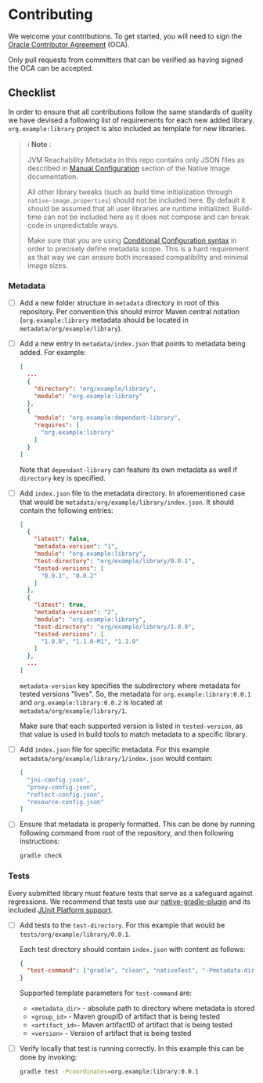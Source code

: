 # Contributing
We welcome your contributions. To get started, you will need to sign the [Oracle Contributor Agreement](https://oca.opensource.oracle.com) (OCA).

Only pull requests from committers that can be verified as having signed the OCA can be accepted.

## Checklist
In order to ensure that all contributions follow the same standards of quality we have devised a following list of requirements for each new added library.
`org.example:library` project is also included as template for new libraries.

> ℹ️ **Note** :
>
> JVM Reachability Metadata in this repo contains only JSON files as described in [Manual Configuration](https://www.graalvm.org/22.0/reference-manual/native-image/Reflection/#manual-configuration) section of the Native Image documentation.
>
>  All other library tweaks (such as build time initialization through `native-image.properties`) should not be included here. By default it should be assumed that all user libraries are runtime initialized. Build-time can not be included here as it does not compose and can break code in unpredictable ways.
>
> Make sure that you are using [Conditional Configuration syntax](https://www.graalvm.org/22.0/reference-manual/native-image/Reflection/#conditional-configuration) in order to precisely define metadata scope. This is a hard requirement as that way we can ensure both increased compatibility and minimal image sizes.

### Metadata
* [ ] Add a new folder structure in `metadata` directory in root of this repository.
Per convention this should mirror Maven central notation (`org.example:library` metadata should be located in `metadata/org/example/library`).
* [ ] Add a new entry in `metadata/index.json` that points to metadata being added. For example:
    ```json
    [
      ...
      {
        "directory": "org/example/library",
        "module": "org.example:library"
      },
      {
        "module": "org.example:dependant-library",
        "requires": [
          "org.example:library"
        ]
      }
    ]
    ```
    Note that `dependant-library` can feature its own metadata as well if `directory` key is specified.
* [ ] Add `index.json` file to the metadata directory. In aforementioned case that would be `metadata/org/example/library/index.json`.
It should contain the following entries:
    ```json
    [
      {
        "latest": false,
        "metadata-version": "1",
        "module": "org.example:library",
        "test-directory": "org/example/library/0.0.1",
        "tested-versions": [
          "0.0.1", "0.0.2"
        ]
      },
      {
        "latest": true,
        "metadata-version": "2",
        "module": "org.example:library",
        "test-directory": "org/example/library/1.0.0",
        "tested-versions": [
          "1.0.0", "1.1.0-M1", "1.1.0"
        ]
      },
      ...
    ]
    ```
    `metadata-version` key specifies the subdirectory where metadata for tested versions "lives".
    So, the metadata for `org.example:library:0.0.1` and `org.example:library:0.0.2` is located at `metadata/org/example/library/1`.

   Make sure that each supported version is listed in `tested-version`, as that value is used in build tools to match metadata to a specific library.
* [ ] Add `index.json` file for specific metadata. For this example `metadata/org/example/library/1/index.json` would contain:
  ```json
  [
    "jni-config.json",
    "proxy-config.json",
    "reflect-config.json",
    "resource-config.json"
  ]
  ```
* [ ] Ensure that metadata is properly formatted. This can be done by running following command from root of the repository, and then following instructions:
  ```bash
  gradle check
  ```

### Tests
Every submitted library must feature tests that serve as a safeguard against regressions.
We recommend that tests use our [native-gradle-plugin](https://graalvm.github.io/native-build-tools/latest/gradle-plugin.html)
and its included [JUnit Platform support](https://graalvm.github.io/native-build-tools/latest/gradle-plugin.html#testing-support).

* [ ] Add tests to the `test-directory`. For this example that would be `tests/org/example/library/0.0.1`.

  Each test directory should contain `index.json` with content as follows:
  ```json
  {
    "test-command": ["gradle", "clean", "nativeTest", "-Pmetadata.dir=<metadata_dir>", "-Plibrary.version=<version>"]
  }
  ```
  Supported template parameters for `test-command` are:
  * `<metadata_dir>` - absolute path to directory where metadata is stored
  * `<group_id>` - Maven groupID of artifact that is being tested
  * `<artifact_id>`- Maven artifactID of artifact that is being tested
  * `<version>` - Version of artifact that is being tested

* [ ] Verify locally that test is running correctly. In this example this can be done by invoking:
  ```bash
  gradle test -Pcoordinates=org.example:library:0.0.1
  ```
